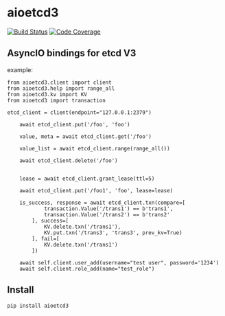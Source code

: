 # aioetcd3
[![Build Status](https://travis-ci.org/gaopeiliang/aioetcd3.svg?branch=master)](https://travis-ci.org/gaopeiliang/aioetcd3)
[![Code Coverage](https://codecov.io/gh/gaopeiliang/aioetcd3/branch/master/graphs/badge.svg)](https://codecov.io/gh/gaopeiliang/aioetcd3)

## AsyncIO bindings for etcd V3

example:
``` 
from aioetcd3.client import client
from aioetcd3.help import range_all
from aioetcd3.kv import KV
from aioetcd3 import transaction

etcd_client = client(endpoint="127.0.0.1:2379")

    await etcd_client.put('/foo', 'foo')
    
    value, meta = await etcd_client.get('/foo')
    
    value_list = await etcd_client.range(range_all())
    
    await etcd_client.delete('/foo')
    
    
    lease = await etcd_client.grant_lease(ttl=5)
    
    await etcd_client.put('/foo1', 'foo', lease=lease)
    
    is_success, response = await etcd_client.txn(compare=[
            transaction.Value('/trans1') == b'trans1',
            transaction.Value('/trans2') == b'trans2'
        ], success=[
            KV.delete.txn('/trans1'),
            KV.put.txn('/trans3', 'trans3', prev_kv=True)
        ], fail=[
            KV.delete.txn('/trans1')
        ])
      
    await self.client.user_add(username="test user", password='1234')
    await self.client.role_add(name="test_role")
```

## Install
```
pip install aioetcd3
```
